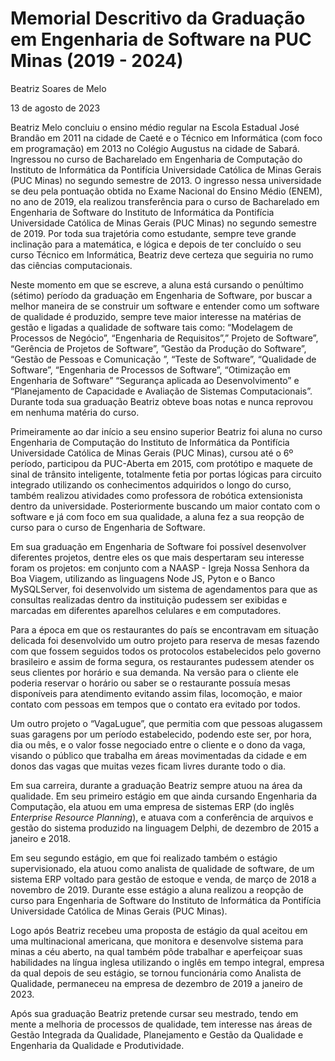 # Memorial Descritivo da Graduação em Engenharia de Software na PUC Minas (2019 - 2024)

Beatriz Soares de Melo

13 de agosto de 2023

Beatriz Melo concluiu o ensino médio regular na Escola Estadual José Brandão em 2011 na cidade de Caeté e o Técnico em Informática (com foco em programação) em 2013 no Colégio Augustus na cidade de Sabará. Ingressou no curso de Bacharelado em Engenharia de Computação do Instituto de Informática da Pontifícia Universidade Católica de Minas Gerais (PUC Minas) no segundo semestre de 2013. O ingresso nessa universidade se deu pela pontuação obtida no Exame Nacional do Ensino Médio (ENEM), no ano de 2019, ela realizou transferência para o curso de Bacharelado em Engenharia de Software do Instituto de Informática da Pontifícia Universidade Católica de Minas Gerais (PUC Minas) no segundo semestre de 2019. Por toda sua trajetória como estudante, sempre teve grande inclinação para a matemática, e lógica e depois de ter concluído o seu curso Técnico em Informática, Beatriz deve certeza que seguiria no rumo das ciências computacionais.

Neste momento em que se escreve, a aluna está cursando o penúltimo (sétimo) período da graduação em Engenharia de Software, por buscar a melhor maneira de se construir um software e entender como um software de qualidade é produzido, sempre teve maior interesse na matérias de gestão e ligadas a qualidade de software tais como: “Modelagem de Processos de Negócio”, “Engenharia de Requisitos”,” Projeto de Software”, “Gerência de Projetos de Software”, ”Gestão da Produção do Software”, “Gestão de Pessoas e Comunicação ”, “Teste de Software”, “Qualidade de Software”, “Engenharia de Processos de Software”, “Otimização em Engenharia de Software”  “Segurança aplicada ao Desenvolvimento” e “Planejamento de Capacidade e Avaliação de Sistemas Computacionais”. Durante toda sua graduação Beatriz obteve boas notas e nunca reprovou em nenhuma matéria do curso. 

Primeiramente ao dar início a seu ensino superior Beatriz foi aluna no curso Engenharia de Computação do Instituto de Informática da Pontifícia Universidade Católica de Minas Gerais (PUC Minas), cursou até o 6º período, participou da PUC-Aberta em 2015, com protótipo e maquete de sinal de trânsito inteligente, totalmente fetia por portas lógicas para circuito integrado utilizando os conhecimentos adquiridos o longo do curso, também realizou atividades como professora de robótica extensionista dentro da universidade. Posteriormente buscando um maior contato com o software e já com foco em sua qualidade, a aluna fez a sua reopção de curso para o curso de Engenharia de Software.

Em sua graduação em Engenharia de Software foi possível desenvolver diferentes projetos, dentre eles os que mais despertaram seu interesse foram os projetos: em conjunto com a NAASP - Igreja Nossa Senhora da Boa Viagem, utilizando as linguagens Node JS, Pyton e o Banco MySQLServer, foi desenvolvido um sistema de agendamentos para que as consultas realizadas dentro da instituição pudessem ser exibidas e marcadas em diferentes aparelhos celulares e em computadores. 

Para a época em que os restaurantes do país se encontravam em situação delicada foi desenvolvido um outro projeto para reserva de mesas fazendo com que fossem seguidos todos os protocolos estabelecidos pelo governo brasileiro e assim de forma segura, os restaurantes pudessem atender os seus clientes por horário e sua demanda. Na versão para o cliente ele poderia reservar o horário ou saber se o restaurante possuía mesas disponíveis para atendimento evitando assim filas, locomoção, e maior contato com pessoas em tempos que o contato era evitado por todos. 

Um outro projeto o “VagaLugue”, que permitia com que pessoas alugassem suas garagens por um período estabelecido, podendo este ser, por hora, dia ou mês, e o valor fosse negociado entre o cliente e o dono da vaga, visando o público que trabalha em áreas movimentadas da cidade e em donos das vagas que muitas vezes ficam livres durante todo o dia. 

Em sua carreira, durante a graduação Beatriz sempre atuou na área da qualidade. Em seu primeiro estágio em que ainda cursando Engenharia da Computação, ela atuou em uma empresa de sistemas ERP (do inglês *Enterprise Resource Planning*), e atuava com a conferência de arquivos e gestão do sistema produzido na linguagem Delphi, de dezembro de 2015 a janeiro e 2018. 

Em seu segundo estágio, em que foi realizado também o estágio supervisionado, ela atuou como analista de qualidade de software, de um sistema ERP voltado para gestão de estoque e venda, de março de 2018 a novembro de 2019. Durante esse estágio a aluna realizou a reopção de curso para Engenharia de Software do Instituto de Informática da Pontifícia Universidade Católica de Minas Gerais (PUC Minas).

Logo após Beatriz recebeu uma proposta de estágio da qual aceitou em uma multinacional americana, que monitora e desenvolve sistema para minas a céu aberto, na qual também pôde trabalhar e aperfeiçoar suas habilidades na língua inglesa utilizando o inglês em tempo integral, empresa da qual depois de seu estágio, se tornou funcionária como Analista de Qualidade, permaneceu na empresa de dezembro de 2019 a janeiro de 2023.    

Após sua graduação Beatriz pretende cursar seu mestrado, tendo em mente a melhoria de processos de qualidade, tem interesse nas áreas de Gestão Integrada da Qualidade, Planejamento e Gestão da Qualidade e Engenharia da Qualidade e Produtividade.
